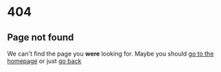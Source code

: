 # 404

## Page not found

We can't find the page you **were** looking for. Maybe you should [go to the homepage](/) or just <a href="javascript:window.history.back()">go back</a>

<script>
  f = async () => {
    var e = window.location.pathname.split("/")[2];
    var res = await fetch("/" + e);

    if (res.status == 200) {
      // Redirect to Repository Page
      window.location.href = "/" + e;
    } else {
      // Check if I own a repository with that name.
      var toFetch = "https://github.com/functionalmetatable/" + e;
      var res2 = await fetch(toFetch);
      if (res2.status == 200) {
        window.location.href = toFetch;
      } else {
        // just redirect to the 404 page.
        window.location.href = "/error?project=" + e;
      }
    }
  };
  if (window.location.pathname.split("/")[1] == "projects") {
    f();
  }
</script>
